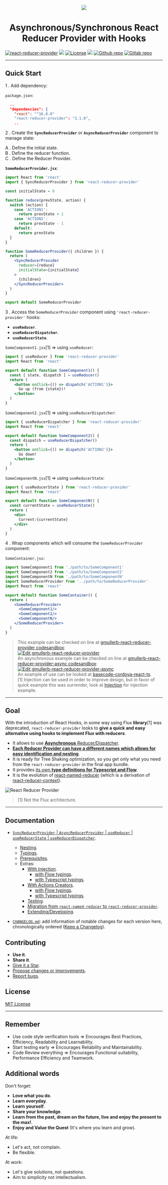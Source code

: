 <p align="center">
  <img src="https://assets.gitlab-static.net/uploads/-/system/project/avatar/18113862/react-reducer-provider.png" alt=" "/>
</p>

<h1 align="center">Asynchronous/Synchronous React Reducer Provider with Hooks</h1>

[![react-reducer-provider](https://badgen.net/badge/npm%20pack/react-reducer-provider/blue)](https://www.npmjs.com/package/react-reducer-provider)
[![ ](https://badgen.net/npm/v/react-reducer-provider)](https://www.npmjs.com/package/react-reducer-provider)
[![License](https://img.shields.io/github/license/mashape/apistatus.svg)](LICENSE.txt)
[![ ](https://gitlab.com/gmullerb/react-reducer-provider/badges/master/coverage.svg)](https://gitlab.com/gmullerb/react-reducer-provider/pipelines)
[![Github repo](https://badgen.net/badge/icon/github?icon=github&label)](https://github.com/gmullerb/react-reducer-provider)
[![Gitlab repo](https://badgen.net/badge/icon/gitlab?icon=gitlab&label)](https://gitlab.com/gmullerb/react-reducer-provider)
__________________

## Quick Start

1 . Add dependency:

`package.json`:

```json
  ..
  "dependencies": {
    "react": "^16.8.0"
    "react-reducer-provider": "3.1.0",
    ..
```

2 . Create the **`SyncReducerProvider`** or **`AsyncReducerProvider`** component to manage state:

A . Define the initial state.  
B . Define the reducer function.  
C . Define the Reducer Provider.

**`SomeReducerProvider.jsx`**:

```jsx
import React from 'react'
import { SyncReducerProvider } from 'react-reducer-provider'

const initialState = 0

function reduce(prevState, action) {
  switch (action) {
    case 'ACTION1':
      return prevState + 1
    case 'ACTION2':
      return prevState - 1
    default:
      return prevState
  }
}

function SomeReducerProvider({ children }) {
  return (
    <SyncReducerProvider
      reducer={reduce}
      initialState={initialState}
    >
      {children}
    </SyncReducerProvider>
  )
}

export default SomeReducerProvider
```

3 . Access the `SomeReducerProvider` component using `'react-reducer-provider'` hooks:

* **`useReducer`**.
* **`useReducerDispatcher`**.
* **`useReducerState`**.

`SomeComponent1.jsx`[1] => using `useReducer`:

```jsx
import { useReducer } from 'react-reducer-provider'
import React from 'react'

export default function SomeComponent1() {
  const [ state, dispatch ] = useReducer()
  return (
    <button onClick={() => dispatch('ACTION1')}>
      Go up (from {state})!
    </button>
  )
}
```

`SomeComponent2.jsx`[1] => using `useReducerDispatcher`:

```jsx
import { useReducerDispatcher } from 'react-reducer-provider'
import React from 'react'

export default function SomeComponent2() {
  const dispatch = useReducerDispatcher()
  return (
    <button onClick={() => dispatch('ACTION2')}>
      Go down!
    </button>
  )
}
```

`SomeComponentN.jsx`[1] => using `useReducerState`:

```jsx
import { useReducerState } from 'react-reducer-provider'
import React from 'react'

export default function SomeComponentN() {
  const currentState = useReducerState()
  return (
    <div>
      Current:{currentState}
    </div>
  )
}
```

4 . Wrap components which will consume the `SomeReducerProvider` component:

`SomeContainer.jsx`:

```jsx
import SomeComponent1 from './path/to/SomeComponent1'
import SomeComponent2 from './path/to/SomeComponent2'
import SomeComponentN from './path/to/SomeComponentN'
import SomeReducerProvider from '../path/to/SomeReducerProvider'
import React from 'react'

export default function SomeContainer() {
  return (
    <SomeReducerProvider>
      <SomeComponent1/>
      <SomeComponent2/>
      <SomeComponentN/>
    </SomeReducerProvider>
  )
}
```

> This example can be checked on line at [gmullerb-react-reducer-provider codesandbox](https://codesandbox.io/s/gmullerb-react-reducer-provider-m0924?module=%2Fsrc%2FSomeReducerProvider.jsx):  
[![Edit gmullerb-react-reducer-provider](https://codesandbox.io/static/img/play-codesandbox.svg)](https://codesandbox.io/s/gmullerb-react-reducer-provider-m0924?module=%2Fsrc%2FSomeReducerProvider.jsx)  
> An asynchronous example can be checked on line at [gmullerb-react-reducer-provider-async codesandbox](https://codesandbox.io/s/gmullerb-react-reducer-provider-async-oosyt?module=%2Fsrc%2FSomeReducerProvider.jsx):  
[![Edit gmullerb-react-reducer-provider-async](https://codesandbox.io/static/img/play-codesandbox.svg)](https://codesandbox.io/s/gmullerb-react-reducer-provider-async-oosyt?module=%2Fsrc%2FSomeReducerProvider.jsx)  
> An example of use can be looked at [basecode-cordova-react-ts](https://github.com/gmullerb/basecode-cordova-react-ts).  
> [1] Injection can be used in order to improve design, but in favor of quick example this was surrender, look at [Injection](readme/with-injection.md) for injection example.
__________________

## Goal

With the introduction of React Hooks, in some way using Flux **library**[1] was deprecated, `react-reducer-provider` looks to **give a quick and easy alternative using hooks to implement Flux with reducers**.

* It allows to use [**Asynchronous** Reducer/Dispatcher](readme/reference.md).
* [**Each Reducer Provider can have a different names which allows for easy identification and nesting**](readme/reference.md#nesting).
* It is ready for Tree Shaking optimization, so you get only what you need from the `react-reducer-provider` in the final app bundle.
* It provides [its own **type definitions for Typescript and Flow**](readme/typings.md).
* It is the evolution of [react-named-reducer](https://www.npmjs.com/package/react-named-reducer) (which is a derivation of [react-reducer-context](https://www.npmjs.com/package/react-reducer-context)).

![React Reducer Provider](readme/react-reducer-provider.svg "React Reducer Provider")

> [1] Not the Flux architecture.
__________________

## Documentation

* [`SyncReducerProvider` | `AsyncReducerProvider` | `useReducer` | `useReducerState` | `useReducerDispatcher`](readme/reference.md).
  * [Nesting](readme/reference.md#nesting).
  * [Typings](readme/typings.md).
  * [Prerequisites](readme/reference.md#prerequisites).
  * Extras:
    * [With Injection](readme/with-injection.md).
      * [with Flow typings](readme/with-injection-and-flow-typings.md).
      * [with Typescript typings](readme/with-injection-and-ts-typings.md).
    * [With Actions Creators](readme/with-actions-creators.md).
      * [with Flow typings](readme/with-actions-creators-and-flow-typings.md).
      * [with Typescript typings](readme/with-actions-creators-and-ts-typings.md).
    * [Testing](readme/testing.md).
    * [Migration from `react-named-reducer` to `react-reducer-provider`](readme/migration.md).
    * [Extending/Developing](readme/developing.md).

* [`CHANGELOG.md`](CHANGELOG.md): add information of notable changes for each version here, chronologically ordered ([Keep a Changelog](http://keepachangelog.com)).

## Contributing

* **Use it**.
* **Share it**.
* [Give it a Star](https://github.com/gmullerb/react-reducer-provider).
* [Propose changes or improvements](https://github.com/gmullerb/react-reducer-provider/issues).
* [Report bugs](https://github.com/gmullerb/react-reducer-provider/issues).

## License

[MIT License](LICENSE.txt)
__________________

## Remember

* Use code style verification tools => Encourages Best Practices, Efficiency, Readability and Learnability.
* Start testing early => Encourages Reliability and Maintainability.
* Code Review everything => Encourages Functional suitability, Performance Efficiency and Teamwork.

## Additional words

Don't forget:

* **Love what you do**.
* **Learn everyday**.
* **Learn yourself**.
* **Share your knowledge**.
* **Learn from the past, dream on the future, live and enjoy the present to the max!**.
* **Enjoy and Value the Quest** (It's where you learn and grow).

At life:

* Let's act, not complain.
* Be flexible.

At work:

* Let's give solutions, not questions.
* Aim to simplicity not intellectualism.
